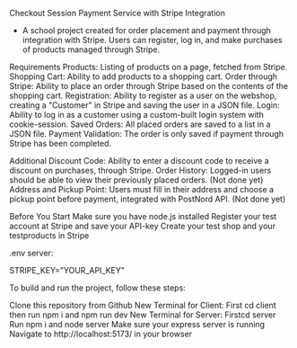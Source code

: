 Checkout Session Payment Service with Stripe Integration
- A school project created for order placement and payment through integration with Stripe. Users can register, log in, and make purchases of products managed through Stripe.

Requirements
 Products: Listing of products on a page, fetched from Stripe.
 Shopping Cart: Ability to add products to a shopping cart.
 Order through Stripe: Ability to place an order through Stripe based on the contents of the shopping cart.
 Registration: Ability to register as a user on the webshop, creating a "Customer" in Stripe and saving the user in a JSON file.
 Login: Ability to log in as a customer using a custom-built login system with cookie-session.
 Saved Orders: All placed orders are saved to a list in a JSON file.
 Payment Validation: The order is only saved if payment through Stripe has been completed.

Additional
 Discount Code: Ability to enter a discount code to receive a discount on purchases, through Stripe.
 Order History: Logged-in users should be able to view their previously placed orders. (Not done yet)
 Address and Pickup Point: Users must fill in their address and choose a pickup point before payment, integrated with PostNord API. (Not done yet)


Before You Start
Make sure you have node.js installed
Register your test account at Stripe and save your API-key
Create your test shop and your testproducts in Stripe

.env server:

STRIPE_KEY="YOUR_API_KEY"


To build and run the project, follow these steps:

Clone this repository from Github
New Terminal for Client: First cd client then run npm i and npm run dev
New Terminal for Server: Firstcd server Run npm i and node server
Make sure your express server is running
Navigate to http://localhost:5173/ in your browser

